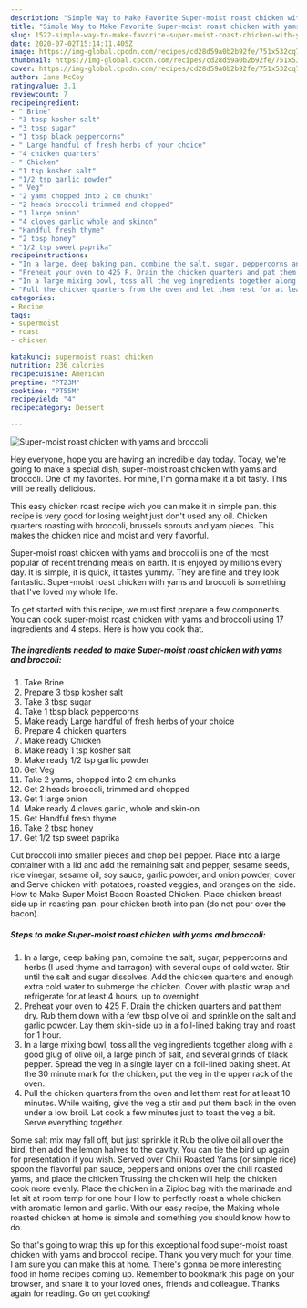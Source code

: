 ```yaml
---
description: "Simple Way to Make Favorite Super-moist roast chicken with yams and broccoli"
title: "Simple Way to Make Favorite Super-moist roast chicken with yams and broccoli"
slug: 1522-simple-way-to-make-favorite-super-moist-roast-chicken-with-yams-and-broccoli
date: 2020-07-02T15:14:11.405Z
image: https://img-global.cpcdn.com/recipes/cd28d59a0b2b92fe/751x532cq70/super-moist-roast-chicken-with-yams-and-broccoli-recipe-main-photo.jpg
thumbnail: https://img-global.cpcdn.com/recipes/cd28d59a0b2b92fe/751x532cq70/super-moist-roast-chicken-with-yams-and-broccoli-recipe-main-photo.jpg
cover: https://img-global.cpcdn.com/recipes/cd28d59a0b2b92fe/751x532cq70/super-moist-roast-chicken-with-yams-and-broccoli-recipe-main-photo.jpg
author: Jane McCoy
ratingvalue: 3.1
reviewcount: 7
recipeingredient:
- " Brine"
- "3 tbsp kosher salt"
- "3 tbsp sugar"
- "1 tbsp black peppercorns"
- " Large handful of fresh herbs of your choice"
- "4 chicken quarters"
- " Chicken"
- "1 tsp kosher salt"
- "1/2 tsp garlic powder"
- " Veg"
- "2 yams chopped into 2 cm chunks"
- "2 heads broccoli trimmed and chopped"
- "1 large onion"
- "4 cloves garlic whole and skinon"
- "Handful fresh thyme"
- "2 tbsp honey"
- "1/2 tsp sweet paprika"
recipeinstructions:
- "In a large, deep baking pan, combine the salt, sugar, peppercorns and herbs (I used thyme and tarragon) with several cups of cold water. Stir until the salt and sugar dissolves. Add the chicken quarters and enough extra cold water to submerge the chicken. Cover with plastic wrap and refrigerate for at least 4 hours, up to overnight."
- "Preheat your oven to 425 F. Drain the chicken quarters and pat them dry. Rub them down with a few tbsp olive oil and sprinkle on the salt and garlic powder. Lay them skin-side up in a foil-lined baking tray and roast for 1 hour."
- "In a large mixing bowl, toss all the veg ingredients together along with a good glug of olive oil, a large pinch of salt, and several grinds of black pepper. Spread the veg in a single layer on a foil-lined baking sheet. At the 30 minute mark for the chicken, put the veg in the upper rack of the oven."
- "Pull the chicken quarters from the oven and let them rest for at least 10 minutes. While waiting, give the veg a stir and put them back in the oven under a low broil. Let cook a few minutes just to toast the veg a bit. Serve everything together."
categories:
- Recipe
tags:
- supermoist
- roast
- chicken

katakunci: supermoist roast chicken 
nutrition: 236 calories
recipecuisine: American
preptime: "PT23M"
cooktime: "PT55M"
recipeyield: "4"
recipecategory: Dessert

---
```



![Super-moist roast chicken with yams and broccoli](https://img-global.cpcdn.com/recipes/cd28d59a0b2b92fe/751x532cq70/super-moist-roast-chicken-with-yams-and-broccoli-recipe-main-photo.jpg)

Hey everyone, hope you are having an incredible day today. Today, we're going to make a special dish, super-moist roast chicken with yams and broccoli. One of my favorites. For mine, I'm gonna make it a bit tasty. This will be really delicious.

This easy chicken roast recipe wich you can make it in simple pan. this recipe is very good for losing weight just don&#39;t used any oil. Chicken quarters roasting with broccoli, brussels sprouts and yam pieces. This makes the chicken nice and moist and very flavorful.

Super-moist roast chicken with yams and broccoli is one of the most popular of recent trending meals on earth. It is enjoyed by millions every day. It is simple, it is quick, it tastes yummy. They are fine and they look fantastic. Super-moist roast chicken with yams and broccoli is something that I've loved my whole life.


To get started with this recipe, we must first prepare a few components. You can cook super-moist roast chicken with yams and broccoli using 17 ingredients and 4 steps. Here is how you cook that.

<!--inarticleads1-->

##### The ingredients needed to make Super-moist roast chicken with yams and broccoli:

1. Take  Brine
1. Prepare 3 tbsp kosher salt
1. Take 3 tbsp sugar
1. Take 1 tbsp black peppercorns
1. Make ready  Large handful of fresh herbs of your choice
1. Prepare 4 chicken quarters
1. Make ready  Chicken
1. Make ready 1 tsp kosher salt
1. Make ready 1/2 tsp garlic powder
1. Get  Veg
1. Take 2 yams, chopped into 2 cm chunks
1. Get 2 heads broccoli, trimmed and chopped
1. Get 1 large onion
1. Make ready 4 cloves garlic, whole and skin-on
1. Get Handful fresh thyme
1. Take 2 tbsp honey
1. Get 1/2 tsp sweet paprika


Cut broccoli into smaller pieces and chop bell pepper. Place into a large container with a lid and add the remaining salt and pepper, sesame seeds, rice vinegar, sesame oil, soy sauce, garlic powder, and onion powder; cover and Serve chicken with potatoes, roasted veggies, and oranges on the side. How to Make Super Moist Bacon Roasted Chicken. Place chicken breast side up in roasting pan. pour chicken broth into pan (do not pour over the bacon). 

<!--inarticleads2-->

##### Steps to make Super-moist roast chicken with yams and broccoli:

1. In a large, deep baking pan, combine the salt, sugar, peppercorns and herbs (I used thyme and tarragon) with several cups of cold water. Stir until the salt and sugar dissolves. Add the chicken quarters and enough extra cold water to submerge the chicken. Cover with plastic wrap and refrigerate for at least 4 hours, up to overnight.
1. Preheat your oven to 425 F. Drain the chicken quarters and pat them dry. Rub them down with a few tbsp olive oil and sprinkle on the salt and garlic powder. Lay them skin-side up in a foil-lined baking tray and roast for 1 hour.
1. In a large mixing bowl, toss all the veg ingredients together along with a good glug of olive oil, a large pinch of salt, and several grinds of black pepper. Spread the veg in a single layer on a foil-lined baking sheet. At the 30 minute mark for the chicken, put the veg in the upper rack of the oven.
1. Pull the chicken quarters from the oven and let them rest for at least 10 minutes. While waiting, give the veg a stir and put them back in the oven under a low broil. Let cook a few minutes just to toast the veg a bit. Serve everything together.


Some salt mix may fall off, but just sprinkle it Rub the olive oil all over the bird, then add the lemon halves to the cavity. You can tie the bird up again for presentation if you wish. Served over Chili Roasted Yams (or simple rice) spoon the flavorful pan sauce, peppers and onions over the chili roasted yams, and place the chicken Trussing the chicken will help the chicken cook more evenly. Place the chicken in a Ziploc bag with the marinade and let sit at room temp for one hour How to perfectly roast a whole chicken with aromatic lemon and garlic. With our easy recipe, the Making whole roasted chicken at home is simple and something you should know how to do. 

So that's going to wrap this up for this exceptional food super-moist roast chicken with yams and broccoli recipe. Thank you very much for your time. I am sure you can make this at home. There's gonna be more interesting food in home recipes coming up. Remember to bookmark this page on your browser, and share it to your loved ones, friends and colleague. Thanks again for reading. Go on get cooking!
